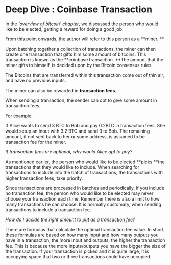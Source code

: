 # Deep Dive : Coinbase Transaction

In the _'overview of bitcoin'_ _chapter_, we discussed the person who would like to be elected, getting a reward for doing a good job.

From this point onwards, the author will refer to this person as a **miner. **

Upon batching together a collection of transactions, the miner can then create one transaction that gifts him some amount of bitcoins. This transaction is known as the **coinbase transaction. **The amount that the miner gifts to himself, is decided upon by the Bitcoin consensus rules.

The Bitcoins that are transferred within this transaction come out of thin air, and have no previous inputs.

The miner can also be rewarded in **transaction fees.**

When sending a transaction, the sender can opt to give some amount in transaction fees.

For example:

If Alice wants to send 3 BTC to Bob and pay 0.2BTC in transaction fees. She would setup an inout with 3.2 BTC and send 3 to Bob. The remaining amount, if not sent back to her or some address, is assumed to be transaction fee for the miner.

_If transaction fees are optional, why would Alice opt to pay?_

As mentioned earlier, the person who would like to be elected **picks **the transactions that they would like to include. When searching for transactions to include into the batch of transactions, the transactions with higher transaction fees, take priority.

Since transactions are processed in batches and periodically, if you include no transaction fee, the person who would like to be elected may never choose your transaction each time. Remember there is also a limit to how many transactions he can choose. It is normally customary, when sending transactions to include a transaction fee.

_How do I decide the right amount to put as a transaction fee?_

There are formulas that calculate the optimal transaction fee value. In short, these formulas are based on how many input and how many outputs you have in a transaction, the more input and outputs, the higher the transaction fee. This is because the more inputs/outputs you have the bigger the size of the transaction. If your transaction is picked and it is quite large, it is occupying space that two or three transactions could have occupied.

